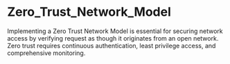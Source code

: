 # Zero_Trust_Network_Model
Implementing a Zero Trust Network Model is essential for securing network access by verifying request as though it originates from an open network. Zero trust requires continuous authentication, least privilege access, and comprehensive monitoring.
